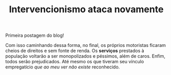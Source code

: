 ﻿---
layout: post
title: Intervencionismo ataca novamente
---

<div class="message">
  Primeira postagem do blog!
</div>

Com isso caminhando dessa forma, no final, os próprios motoristas ficaram cheios de direitos e sem fonte de renda. Os **serviços** prestados à população voltarão a ser monopolizados e péssimos, além de caros.
Enfim, todos serão prejudicados. Até mesmo os que tiveram seu vínculo empregatício _que ao meu ver não existe_ reconhecido.

